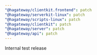 ```yaml
---
"@hagateway/clientkit.frontend": patch
"@hagateway/serverkit-linux": patch
"@hagateway/scripts-linux": patch
"@hagateway/clientkit": patch
"@hagateway/server": patch
"@hagateway/api": patch
---
```


Internal test release
